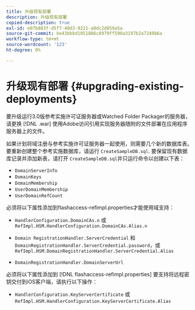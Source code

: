 ```yaml
---
title: 升级现有部署
description: 升级现有部署
copied-description: true
exl-id: e07b883f-d5f7-40d3-9221-a0dc2d859a5a
source-git-commit: be43bbbd1051886c8979ff590a3197b2a7249b6a
workflow-type: tm+mt
source-wordcount: '123'
ht-degree: 0%

---
```


# 升级现有部署 {#upgrading-existing-deployments}

要升级运行3.0版参考实施许可证服务器或Watched Folder Packager的服务器，请更换 [!DNL .war] 使用Adobe访问引用实现服务器随附的文件部署在应用程序服务器上的文件。

如果计划将域注册与参考实施许可证服务器一起使用，则需要几个新的数据库表。 要重新创建整个参考实施数据库，请运行 `CreateSampleDB.sql`. 要保留现有数据库记录并添加新表，请打开 `CreateSampleDB.sql`并只运行命令以创建以下表：

* `DomainServerInfo`
* `DomainKeys`
* `DomainMembership`
* `UserDomainMembership`
* `UserDomainRefCount`

必须将以下属性添加到flashaccess-refimpl.properties才能使用域支持：

* `HandlerConfiguration.DomainCAs.n` 或 `RefImpl.HSM.HandlerConfiguration.DomainCAs.Alias.n`

* `Domain RegistrationHandler.ServerCredential` 和 `DomainRegistrationHandler.ServerCredential.password`，或 `RefImpl.HSM.DomainRegistrationHandler.ServerCredential.Alias`

* `DomainRegistrationHandler.DomainServerUrl`

必须将以下属性添加到 [!DNL flashaccess-refimpl.properties] 要支持将远程密钥交付到iOS客户端，请执行以下操作：

* `HandlerConfiguration.KeyServerCertificate` 或 `RefImpl.HSM.HandlerConfiguration.KeyServerCertificate.Alias`
